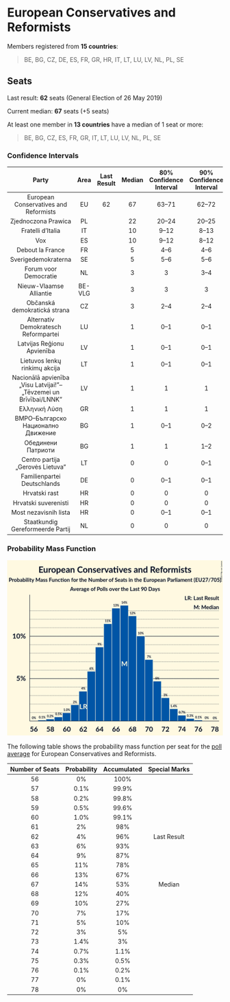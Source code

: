# European Conservatives and Reformists

Members registered from **15 countries**:

> BE, BG, CZ, DE, ES, FR, GR, HR, IT, LT, LU, LV, NL, PL, SE

## Seats

Last result: **62** seats (General Election of 26 May 2019)

Current median: **67** seats (+5 seats)

At least one member in **13 countries** have a median of 1 seat or more:

> BE, BG, CZ, ES, FR, GR, IT, LT, LU, LV, NL, PL, SE

### Confidence Intervals

| Party | Area | Last Result | Median | 80% Confidence Interval | 90% Confidence Interval | 95% Confidence Interval | 99% Confidence Interval |
|:-----:|:----:|:-----------:|:------:|:-----------------------:|:-----------------------:|:-----------------------:|:-----------------------:|
| European Conservatives and Reformists | EU | 62 | 67 | 63–71 | 62–72 | 61–73 | 59–74 |
| Zjednoczona Prawica | PL | | 22 | 20–24 | 20–25 | 19–25 | 19–26 |
| Fratelli d’Italia | IT | | 10 | 9–12 | 8–13 | 8–13 | 7–14 |
| Vox | ES | | 10 | 9–12 | 8–12 | 8–12 | 8–13 |
| Debout la France | FR | | 5 | 4–6 | 4–6 | 0–6 | 0–7 |
| Sverigedemokraterna | SE | | 5 | 5–6 | 5–6 | 5–7 | 4–7 |
| Forum voor Democratie | NL | | 3 | 3 | 3–4 | 3–4 | 2–4 |
| Nieuw-Vlaamse Alliantie | BE-VLG | | 3 | 3 | 3 | 3 | 2–4 |
| Občanská demokratická strana | CZ | | 3 | 2–4 | 2–4 | 2–4 | 2–4 |
| Alternativ Demokratesch Reformpartei | LU | | 1 | 0–1 | 0–1 | 0–1 | 0–1 |
| Latvijas Reģionu Apvienība | LV | | 1 | 0–1 | 0–1 | 0–1 | 0–1 |
| Lietuvos lenkų rinkimų akcija | LT | | 1 | 0–1 | 0–1 | 0–1 | 0–1 |
| Nacionālā apvienība „Visu Latvijai!”–„Tēvzemei un Brīvībai/LNNK” | LV | | 1 | 1 | 1 | 1 | 1 |
| Ελληνική Λύση | GR | | 1 | 1 | 1 | 1 | 1–2 |
| ВМРО–Българско Национално Движение | BG | | 1 | 0–1 | 0–2 | 0–2 | 0–2 |
| Обединени Патриоти | BG | | 1 | 1 | 1–2 | 1–2 | 1–2 |
| Centro partija „Gerovės Lietuva“ | LT | | 0 | 0 | 0–1 | 0–1 | 0–1 |
| Familienpartei Deutschlands | DE | | 0 | 0–1 | 0–1 | 0–1 | 0–1 |
| Hrvatski rast | HR | | 0 | 0 | 0 | 0 | 0 |
| Hrvatski suverenisti | HR | | 0 | 0 | 0 | 0 | 0 |
| Most nezavisnih lista | HR | | 0 | 0–1 | 0–1 | 0–1 | 0–1 |
| Staatkundig Gereformeerde Partij | NL | | 0 | 0 | 0 | 0 | 0 |

### Probability Mass Function

![Graph with seats probability mass function not yet produced](average-2020-02-29-seats-pmf-europeanconservativesandreformists.png "Seats Probability Mass Function")

The following table shows the probability mass function per seat for the [poll average](average-2020-02-29.html) for European Conservatives and Reformists.

| Number of Seats | Probability | Accumulated | Special Marks |
|:---------------:|:-----------:|:-----------:|:-------------:|
| 56 | 0% | 100% |  |
| 57 | 0.1% | 99.9% |  |
| 58 | 0.2% | 99.8% |  |
| 59 | 0.5% | 99.6% |  |
| 60 | 1.0% | 99.1% |  |
| 61 | 2% | 98% |  |
| 62 | 4% | 96% | Last Result |
| 63 | 6% | 93% |  |
| 64 | 9% | 87% |  |
| 65 | 11% | 78% |  |
| 66 | 13% | 67% |  |
| 67 | 14% | 53% | Median |
| 68 | 12% | 40% |  |
| 69 | 10% | 27% |  |
| 70 | 7% | 17% |  |
| 71 | 5% | 10% |  |
| 72 | 3% | 5% |  |
| 73 | 1.4% | 3% |  |
| 74 | 0.7% | 1.1% |  |
| 75 | 0.3% | 0.5% |  |
| 76 | 0.1% | 0.2% |  |
| 77 | 0% | 0.1% |  |
| 78 | 0% | 0% |  |


